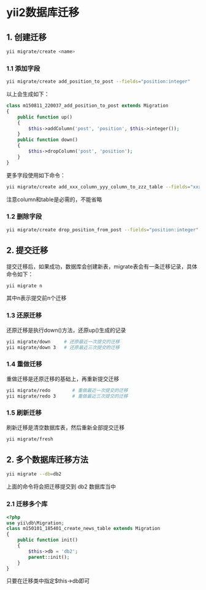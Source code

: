 # yii2数据库迁移
## 1. 创建迁移
```bash
yii migrate/create <name>
```

### 1.1 添加字段
```bash
yii migrate/create add_position_to_post --fields="position:integer"
```
以上会生成如下：
```php
class m150811_220037_add_position_to_post extends Migration
{
    public function up()
    {
        $this->addColumn('post', 'position', $this->integer());
    }
    public function down()
    {
        $this->dropColumn('post', 'position');
    }
}
```
更多字段使用如下命令：
```bash
yii migrate/create add_xxx_column_yyy_column_to_zzz_table --fields="xxx:integer,yyy:text"
```
注意column和table是必需的，不能省略

### 1.2 删除字段
```bash
yii migrate/create drop_position_from_post --fields="position:integer"
```
## 2. 提交迁移
提交迁移后，如果成功，数据库会创建新表，migrate表会有一条迁移记录，具体命令如下：
```bash
yii migrate n
```
其中n表示提交前n个迁移

### 1.3 还原迁移
还原迁移是执行down()方法，还原up()生成的记录
```bash
yii migrate/down     # 还原最近一次提交的迁移
yii migrate/down 3   # 还原最近三次提交的迁移
```

### 1.4 重做迁移 
重做迁移是还原迁移的基础上，再重新提交迁移
```bash
yii migrate/redo        # 重做最近一次提交的迁移
yii migrate/redo 3      # 重做最近三次提交的迁移
```

### 1.5 刷新迁移
刷新迁移是清空数据库表，然后重新全部提交迁移
```bash
yii migrate/fresh
```

## 2. 多个数据库迁移方法
```bash
yii migrate --db=db2
```
上面的命令将会把迁移提交到 db2 数据库当中  
### 2.1 迁移多个库
```php
<?php
use yii\db\Migration;
class m150101_185401_create_news_table extends Migration
{
    public function init()
    {
        $this->db = 'db2';
        parent::init();
    }
}
```
只要在迁移类中指定$this->db即可












